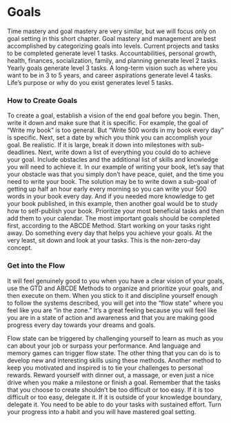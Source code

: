 # Goals

Time mastery and goal mastery are very similar, but we will focus only on goal setting in this short chapter.
Goal mastery and management are best accomplished by categorizing goals into levels. Current projects and tasks to be completed generate level 1 tasks. Accountabilities, personal growth, health, finances, socialization, family, and planning generate level 2 tasks. Yearly goals generate level 3 tasks. A long-term vision such as where you want to be in 3 to 5 years, and career aspirations generate level 4 tasks. Life’s purpose or why do you exist generates level 5 tasks.

### How to Create Goals

To create a goal, establish a vision of the end goal before you begin. Then, write it down and make sure that 
it is specific. For example, the goal of “Write my book” is too general. But “Write 500 words in my book every 
day” is specific. 
Next, set a date by which you think you can accomplish your goal. Be realistic. If it is large, break it down into 
milestones with sub-deadlines. 
Next, write down a list of everything you could do to achieve your goal. Include obstacles and the additional 
list of skills and knowledge you will need to achieve it. In our example of writing your book, let’s say that 
your obstacle was that you simply don’t have peace, quiet, and the time you need to write your book. The solution 
may be to write down a sub-goal of getting up half an hour early every morning so you can write your 500 words in 
your book every day. 
And if you needed more knowledge to get your book published, in this example, then another goal would be to study 
how to self-publish your book. 
Prioritize your most beneficial tasks and then add them to your calendar. The most important goals should be 
completed first, according to the ABCDE Method. 
Start working on your tasks right away. Do something every day that helps you achieve your goals. At the very 
least, sit down and look at your tasks. This is the non-zero-day concept.

### Get into the Flow

It will feel genuinely good to you when you have a clear vision of your goals, use the GTD and ABCDE Methods to 
organize and prioritize your goals, and then execute on them. When you stick to it and discipline yourself enough 
to follow the systems described, you will get into the “flow state” where you feel like you are “in the zone.” 
It’s a great feeling because you will feel like you are in a state of action and awareness and that you are 
making good progress every day towards your dreams and goals. 

Flow state can be triggered by challenging yourself to learn as much as you can about your job or surpass your 
performance. And language and memory games can trigger flow state.
The other thing that you can do is to develop new and interesting skills using these methods. Another method to 
keep you motivated and inspired is to tie your challenges to personal rewards. Reward yourself with dinner out, 
a massage, or even just a nice drive when you make a milestone or finish a goal. 
Remember that the tasks that you choose to create shouldn’t be too difficult or too easy. 
If it is too difficult or too easy, delegate it. If it is outside of your knowledge boundary, delegate it. 
You need to be able to do your tasks with sustained effort. 
Turn your progress into a habit and you will have mastered goal setting. 
